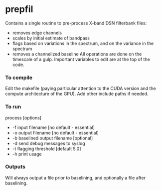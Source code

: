 # prepfil

Contains a single routine to pre-process X-band DSN filterbank files:
 - removes edge channels
 - scales by initial estimate of bandpass
 - flags based on variations in the spectrum, and on the variance in the spectrum
 - removes a channelized baseline
All operations are done on the timescale of a gulp. Important variables to edit are at the top of the code.

### To compile

Edit the makefile (paying particular attention to the CUDA version and the compute architecture of the GPU). Add other include paths if needed.

### To run

process [options]
 -  -f input filename [no default - essential]
 -  -o output filename [no default - essential]
 -  -b baselined output filename [optional]
 -  -d send debug messages to syslog 
 -  -t flagging threshold [default 5.0]
 -  -h print usage
 
 ### Outputs
 
 Will always output a file prior to baselining, and optionally a file after baselining. 
